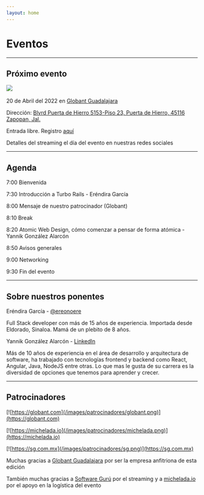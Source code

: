 ```yaml
---
layout: home
---
```


# Eventos

---

## Próximo evento

![](/images/eventos/abril2.png)

20 de Abril del 2022 en [Globant Guadalajara](https://globant.com/)

Dirección: [Blvrd Puerta de Hierro 5153-Piso 23, Puerta de Hierro, 45116 Zapopan, Jal.](https://goo.gl/maps/zzE6nrnjbzjNCgXbA)

Entrada libre. Registro [aquí](https://bit.ly/3JUM59o)

Detalles del streaming el día del evento en nuestras redes sociales

---

## Agenda


7:00 Bienvenida

7:30 Introducción a Turbo Rails - Eréndira García

8:00 Mensaje de nuestro patrocinador (Globant)

8:10 Break

8:20 Atomic Web Design, cómo comenzar a pensar de forma atómica - Yannik González Alarcón

8:50 Avisos generales

9:00 Networking

9:30 Fin del evento

---

## Sobre nuestros ponentes

Eréndira García - [@ereonoere](https://twitter.com/ereonoere)

Full Stack developer con más de 15 años de experiencia. Importada desde Eldorado, Sinaloa. Mamá de un plebito de 8 años.

Yannik González Alarcón - [LinkedIn](https://www.linkedin.com/in/yannik-gonzalez-alarcon-163218a3/)

Más de 10 años de experiencia en el área de desarrollo y arquitectura de software, ha trabajado con tecnologías frontend y backend como React, Angular, Java, NodeJS entre otras. Lo que mas le gusta de su carrera es la diversidad de opciones que tenemos para aprender y crecer.


---

## Patrocinadores

[![https://globant.com](/images/patrocinadores/globant.png)](https://globant.com)

[![https://michelada.io](/images/patrocinadores/michelada.png)](https://michelada.io)

[![https://sg.com.mx](/images/patrocinadores/sg.png)](https://sg.com.mx)

Muchas gracias a [Globant Guadalajara](https://globant.com) por ser la empresa anfitriona de esta edición

También muchas gracias a [Software Gurú](https://sg.com.mx/) por el streaming y a [michelada.io](https://michelada.io) por
el apoyo en la logística del evento
